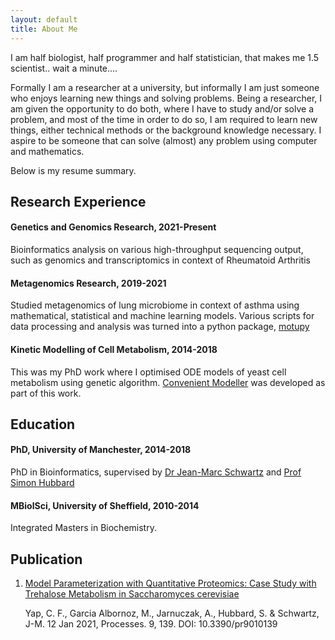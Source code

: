 ```yaml
---
layout: default
title: About Me
---
```


I am half biologist, half programmer and half statistician, that makes me 1.5 scientist.. wait a minute.... 

Formally I am a researcher at a university, but informally I am just someone who enjoys learning new things and solving problems. Being a researcher, I am given the opportunity to do both, where I have to study and/or solve a problem, and most of the time in order to do so, I am required to learn new things, either technical methods or the background knowledge necessary. I aspire to be someone that can solve (almost) any problem using computer and mathematics. 

Below is my resume summary.

## Research Experience
#### Genetics and Genomics Research, 2021-Present
Bioinformatics analysis on various high-throughput sequencing output, such as genomics and transcriptomics in context of Rheumatoid Arthritis
#### Metagenomics Research, 2019-2021
Studied metagenomics of lung microbiome in context of asthma using mathematical, statistical and machine learning models. Various scripts for data processing and analysis was turned into a python package, [motupy](https://github.com/chuanfuyap/motu-python-package)
#### Kinetic Modelling of Cell Metabolism,  2014-2018  
This was my PhD work where I optimised ODE models of yeast cell metabolism using genetic algorithm. [Convenient Modeller](https://github.com/chuanfuyap/Convenient-Modeller) was developed as part of this work.
## Education
#### PhD, University of Manchester,     2014-2018  
PhD in Bioinformatics, supervised by [Dr Jean-Marc Schwartz](https://www.research.manchester.ac.uk/portal/jean-marc.schwartz.html) and [Prof Simon Hubbard](https://www.research.manchester.ac.uk/portal/simon.hubbard.html)
#### MBiolSci, University of Sheffield,     2010-2014
Integrated Masters in Biochemistry. 
## Publication
1) [Model Parameterization with Quantitative Proteomics: Case Study with Trehalose Metabolism in Saccharomyces cerevisiae](https://doi.org/10.3390/pr9010139)
    
    Yap, C. F., Garcia Albornoz, M., Jarnuczak, A., Hubbard, S. & Schwartz, J-M.
    12 Jan 2021, Processes. 9, 139.
    DOI: 10.3390/pr9010139